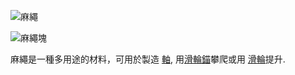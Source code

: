 ![麻繩](block:betterwithmods:rope)

![麻繩塊](block:betterwithmods:aesthetic@4)

麻繩是一種多用途的材料，可用於製造 [軸](../blocks/wooden_axle.md), 用[滑輪錨](../blocks/anchor.md)攀爬或用 [滑輪](../blocks/pulley.md)提升.